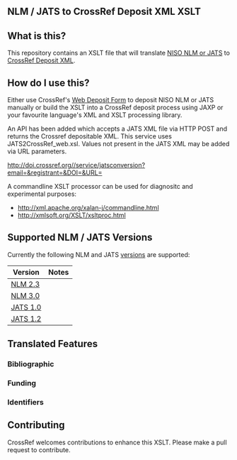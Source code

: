 ## NLM / JATS to CrossRef Deposit XML XSLT

## What is this?

This repository contains an XSLT file that will translate [NISO NLM or JATS](http://jats.nlm.nih.gov/versions.html)
to [CrossRef Deposit XML](http://help.crossref.org/deposit_schema).

## How do I use this?

Either use CrossRef's [Web Deposit Form](http://www.crossref.org/webDeposit/) to deposit NISO NLM or JATS manually
or build the XSLT into a CrossRef deposit process using JAXP or your favourite language's XML and XSLT processing library.

An API has been added which accepts a JATS XML file via HTTP POST and returns the Crossref depositable XML. This service uses JATS2CrossRef_web.xsl. Values not present in the JATS XML may be added via URL parameters.

http://doi.crossref.org//service/jatsconversion?email=&registrant=&DOI=&URL=

A commandline XSLT processor can be used for diagnositc and experimental purposes:

- http://xml.apache.org/xalan-j/commandline.html
- http://xmlsoft.org/XSLT/xsltproc.html

## Supported NLM / JATS Versions

Currently the following NLM and JATS [versions](http://jats.nlm.nih.gov/versions.html) are supported:

| Version  | Notes   |
|----------|---------|
| [NLM 2.3](http://dtd.nlm.nih.gov/2.3/) |         |
| [NLM 3.0](http://dtd.nlm.nih.gov/3.0/) |         |
| [JATS 1.0](http://jats.nlm.nih.gov/1.0/) |         |
| [JATS 1.2](http://ftp.ncbi.nlm.nih.gov/pub/jats/publishing/1.2d2/) |   |


## Translated Features

###  Bibliographic

###  Funding

###  Identifiers

## Contributing

CrossRef welcomes contributions to enhance this XSLT. Please make a pull request to contribute.

